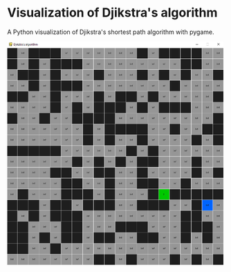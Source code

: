 # Visualization of Djikstra's algorithm
A Python visualization of Djikstra's shortest path algorithm with pygame.

<img src="djikstra_shortest_path_obstacles.gif" alt="drawing" width="500"/>
